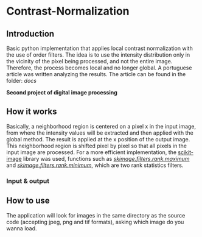 # Contrast-Normalization

## Introduction

Basic python implementation that applies local contrast normalization with the use of order filters. The idea is to use the intensity distribution only in the vicinity of the pixel being processed, and not the entire image. Therefore, the process becomes local and no longer global. A portuguese article was written analyzing the results. The article can be found in the folder: <i>docs</i>

<b>Second project of digital image processing</b>


## How it works

Basically, a neighborhood region is centered on a pixel x in the input image, from where the intensity values will be extracted and then applied with the global method. The result is applied at the x position of the output image. This neighborhood region is shifted pixel by pixel so that all pixels in the input image are processed. For a more efficient implementation, the <a href="https://scikit-image.org/"> scikit-image</a> library was used, functions such as <a href="https://scikit-image.org/docs/dev/api/skimage.filters.rank.html#skimage.filters.rank.maximum"><i>skimage.filters.rank.maximum</i></a> and <a href="https://scikit-image.org/docs/dev/api/skimage.filters.rank.html#skimage.filters.rank.minimum"><i>skimage.filters.rank.minimum</i></a>, which are two rank statistics filters.

### Input & output

## How to use

The application will look for images in the same directory as the source code (accepting jpeg, png and tif formats), asking which image do you wanna load.
